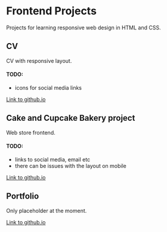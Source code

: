 # Frontend Projects 

Projects for learning responsive web design in HTML and CSS.

## CV 

CV with responsive layout.

#### TODO:

- icons for social media links

[Link to github.io](https://robotsson.github.io/cv/index.html)

## Cake and Cupcake Bakery project

Web store frontend.

#### TODO:

- links to social media, email etc
- there can be issues with the layout on mobile

[Link to github.io](https://robotsson.github.io/cakery/index.html)

## Portfolio

Only placeholder at the moment.

[Link to github.io](https://robotsson.github.io/portfolio/index.html)
